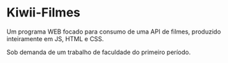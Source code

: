 # Kiwii-Filmes

Um programa WEB focado para consumo de uma API de filmes, produzido inteiramente em JS, HTML e CSS.

Sob demanda de um trabalho de faculdade do primeiro período.
